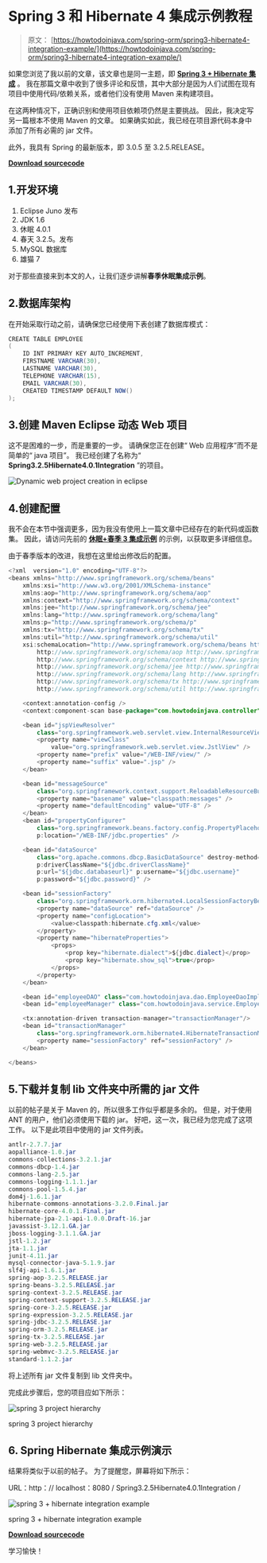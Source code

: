 # Spring 3 和 Hibernate 4 集成示例教程

> 原文： [https://howtodoinjava.com/spring-orm/spring3-hibernate4-integration-example/](https://howtodoinjava.com/spring-orm/spring3-hibernate4-integration-example/)

如果您浏览了我以前的文章，该文章也是同一主题，即 [**Spring 3 + Hibernate 集成**](//howtodoinjava.com/spring/spring-orm/spring-3-and-hibernate-integration-tutorial-with-example/ "Spring 3 and hibernate integration tutorial with example") 。 我在那篇文章中收到了很多评论和反馈，其中大部分是因为人们试图在现有项目中使用代码/依赖关系，或者他们没有使用 Maven 来构建项目。

在这两种情况下，正确识别和使用项目依赖项仍然是主要挑战。 因此，我决定写另一篇根本不使用 Maven 的文章。 如果确实如此，我已经在项目源代码本身中添加了所有必需的 jar 文件。

此外，我具有 Spring 的最新版本，即 3.0.5 至 3.2.5.RELEASE。

[**Download sourcecode**](https://drive.google.com/file/d/0B7yo2HclmjI4Y3owV0FDaXBvU2c/edit?usp=sharing "Spring 3.2.5.RELEASE and Hibernate 4 Integration Example sourcecode")

## 1.开发环境

1.  Eclipse Juno 发布
2.  JDK 1.6
3.  休眠 4.0.1
4.  春天 3.2.5。发布
5.  MySQL 数据库
6.  雄猫 7

对于那些直接来到本文的人，让我们逐步讲解**春季休眠集成示例**。

## 2.数据库架构

在开始采取行动之前，请确保您已经使用下表创建了数据库模式：

```java
CREATE TABLE EMPLOYEE
(
	ID INT PRIMARY KEY AUTO_INCREMENT,
	FIRSTNAME VARCHAR(30),
	LASTNAME VARCHAR(30),
	TELEPHONE VARCHAR(15),
	EMAIL VARCHAR(30),
	CREATED TIMESTAMP DEFAULT NOW()
);

```

## 3.创建 Maven Eclipse 动态 Web 项目

这不是困难的一步，而是重要的一步。 请确保您正在创建“ Web 应用程序”而不是简单的“ java 项目”。 我已经创建了名称为“ **Spring3.2.5Hibernate4.0.1Integration** ”的项目。

![Dynamic web project creation in eclipse](img/dfff2a481e2e719a35fa6f94b8cd086c.jpg)

## 4.创建配置

我不会在本节中强调更多，因为我没有使用上一篇文章中已经存在的新代码或函数集。 因此，请访问先前的 [**休眠+春季 3 集成示例**](//howtodoinjava.com/spring/spring-orm/spring-3-and-hibernate-integration-tutorial-with-example/ "Spring 3 and hibernate integration tutorial with example") 的示例，以获取更多详细信息。

由于春季版本的改进，我想在这里给出修改后的配置。

```java
<?xml  version="1.0" encoding="UTF-8"?>
<beans xmlns="http://www.springframework.org/schema/beans"
    xmlns:xsi="http://www.w3.org/2001/XMLSchema-instance"
    xmlns:aop="http://www.springframework.org/schema/aop"
    xmlns:context="http://www.springframework.org/schema/context"
    xmlns:jee="http://www.springframework.org/schema/jee"
    xmlns:lang="http://www.springframework.org/schema/lang"
    xmlns:p="http://www.springframework.org/schema/p"
    xmlns:tx="http://www.springframework.org/schema/tx"
    xmlns:util="http://www.springframework.org/schema/util"
    xsi:schemaLocation="http://www.springframework.org/schema/beans http://www.springframework.org/schema/beans/spring-beans.xsd
        http://www.springframework.org/schema/aop http://www.springframework.org/schema/aop/spring-aop.xsd
        http://www.springframework.org/schema/context http://www.springframework.org/schema/context/spring-context.xsd
        http://www.springframework.org/schema/jee http://www.springframework.org/schema/jee/spring-jee.xsd
        http://www.springframework.org/schema/lang http://www.springframework.org/schema/lang/spring-lang.xsd
        http://www.springframework.org/schema/tx http://www.springframework.org/schema/tx/spring-tx.xsd
        http://www.springframework.org/schema/util http://www.springframework.org/schema/util/spring-util.xsd">

    <context:annotation-config />
    <context:component-scan base-package="com.howtodoinjava.controller" />

    <bean id="jspViewResolver"
        class="org.springframework.web.servlet.view.InternalResourceViewResolver">
        <property name="viewClass"
            value="org.springframework.web.servlet.view.JstlView" />
        <property name="prefix" value="/WEB-INF/view/" />
        <property name="suffix" value=".jsp" />
    </bean>

    <bean id="messageSource"
        class="org.springframework.context.support.ReloadableResourceBundleMessageSource">
        <property name="basename" value="classpath:messages" />
        <property name="defaultEncoding" value="UTF-8" />
    </bean>
    <bean id="propertyConfigurer"
        class="org.springframework.beans.factory.config.PropertyPlaceholderConfigurer"
        p:location="/WEB-INF/jdbc.properties" />

    <bean id="dataSource"
        class="org.apache.commons.dbcp.BasicDataSource" destroy-method="close"
        p:driverClassName="${jdbc.driverClassName}"
        p:url="${jdbc.databaseurl}" p:username="${jdbc.username}"
        p:password="${jdbc.password}" />

    <bean id="sessionFactory"
        class="org.springframework.orm.hibernate4.LocalSessionFactoryBean">
        <property name="dataSource" ref="dataSource" />
        <property name="configLocation">
            <value>classpath:hibernate.cfg.xml</value>
        </property>
        <property name="hibernateProperties">
            <props>
                <prop key="hibernate.dialect">${jdbc.dialect}</prop>
                <prop key="hibernate.show_sql">true</prop>
            </props>
        </property>
    </bean>

    <bean id="employeeDAO" class="com.howtodoinjava.dao.EmployeeDaoImpl"></bean>
    <bean id="employeeManager" class="com.howtodoinjava.service.EmployeeManagerImpl"></bean>

    <tx:annotation-driven transaction-manager="transactionManager"/>
    <bean id="transactionManager"
        class="org.springframework.orm.hibernate4.HibernateTransactionManager">
        <property name="sessionFactory" ref="sessionFactory" />
    </bean>

</beans>

```

## 5.下载并复制 lib 文件夹中所需的 jar 文件

以前的帖子是关于 Maven 的，所以很多工作似乎都是多余的。 但是，对于使用 ANT 的用户，他们必须使用下载的 jar。 好吧，这一次，我已经为您完成了这项工作。 以下是此项目中使用的 jar 文件列表。

```java
antlr-2.7.7.jar
aopalliance-1.0.jar
commons-collections-3.2.1.jar
commons-dbcp-1.4.jar
commons-lang-2.5.jar
commons-logging-1.1.1.jar
commons-pool-1.5.4.jar
dom4j-1.6.1.jar
hibernate-commons-annotations-3.2.0.Final.jar
hibernate-core-4.0.1.Final.jar
hibernate-jpa-2.1-api-1.0.0.Draft-16.jar
javassist-3.12.1.GA.jar
jboss-logging-3.1.1.GA.jar
jstl-1.2.jar
jta-1.1.jar
junit-4.11.jar
mysql-connector-java-5.1.9.jar
slf4j-api-1.6.1.jar
spring-aop-3.2.5.RELEASE.jar
spring-beans-3.2.5.RELEASE.jar
spring-context-3.2.5.RELEASE.jar
spring-context-support-3.2.5.RELEASE.jar
spring-core-3.2.5.RELEASE.jar
spring-expression-3.2.5.RELEASE.jar
spring-jdbc-3.2.5.RELEASE.jar
spring-orm-3.2.5.RELEASE.jar
spring-tx-3.2.5.RELEASE.jar
spring-web-3.2.5.RELEASE.jar
spring-webmvc-3.2.5.RELEASE.jar
standard-1.1.2.jar

```

将上述所有 jar 文件复制到 lib 文件夹中。

完成此步骤后，您的项目应如下所示：

![spring 3 project hierarchy](img/181151e19c65d19816f4df39c29d80c9.jpg "spring 3 project hierarchy")

spring 3 project hierarchy

## 6\. Spring Hibernate 集成示例演示

结果将类似于以前的帖子。 为了提醒您，屏幕将如下所示：

URL：http：// localhost：8080 / Spring3.2.5Hibernate4.0.1Integration /

![spring 3 + hibernate integration example ](img/705180fc12d12c47853e37ef6be86880.jpg)

spring 3 + hibernate integration example

[**Download sourcecode**](https://drive.google.com/file/d/0B7yo2HclmjI4Y3owV0FDaXBvU2c/edit?usp=sharing "Spring 3.2.5.RELEASE and Hibernate 4 Integration Example sourcecode")

学习愉快！
